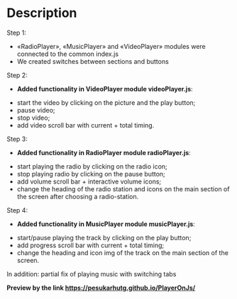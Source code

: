 # Description

Step 1:
* «RadioPlayer», «MusicPlayer» and «VideoPlayer» modules were connected to the common index.js
* We created switches between sections and buttons

Step 2:
* **Added functionality in VideoPlayer module videoPlayer.js**: 
- start the video by clicking on the picture and the play button;
- pause video;
- stop video;
- add video scroll bar with current + total timing.

Step 3:
* **Added functionality in RadioPlayer module radioPlayer.js**: 
- start playing the radio by clicking on the radio icon;
- stop playing radio by clicking on the pause button;
- add volume scroll bar + interactive volume icons;
- change the heading of the radio station and icons on the main section of the screen after choosing a radio-station.

Step 4:
* **Added functionality in MusicPlayer module musicPlayer.js**: 
- start/pause playing the track by clicking on the play button;
- add progress scroll bar with current + total timing;
- change the heading and icon img of the track on the main section of the screen.

In addition: partial fix of playing music with switching tabs

**Preview by the link https://pesukarhutg.github.io/PlayerOnJs/**
